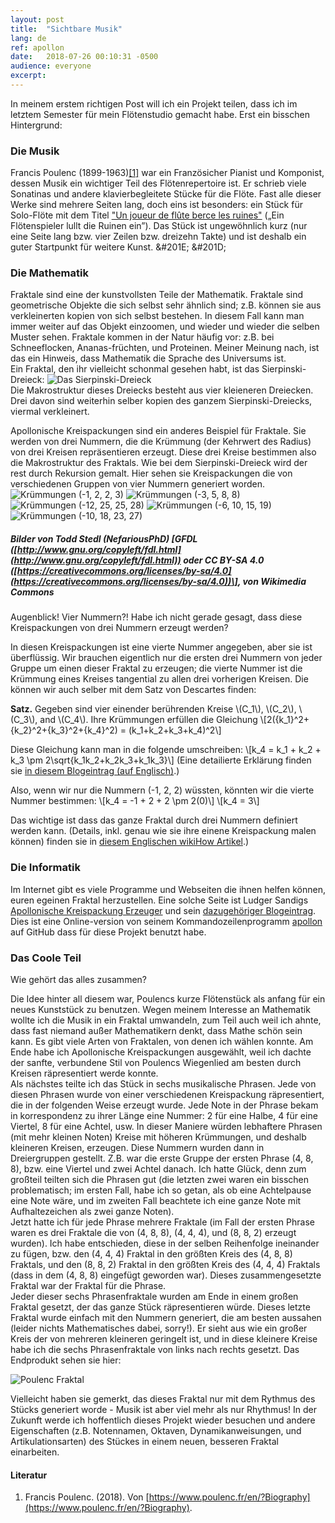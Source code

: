 ```yaml
---
layout:	post
title:	"Sichtbare Musik"
lang: de
ref: apollon
date:	2018-07-26 00:10:31 -0500
audience: everyone
excerpt:
---
```

In meinem erstem richtigen Post will ich ein Projekt teilen, dass ich im letztem Semester für mein Flötenstudio gemacht habe. Erst ein bisschen Hintergrund:

### Die Musik
Francis Poulenc (1899-1963)[\[1\]](#references) war ein Französicher Pianist und Komponist, dessen Musik ein wichtiger Teil des Flötenrepertoire ist. Er schrieb viele Sonatinas und andere klavierbegleitete Stücke für die Flöte. Fast alle dieser Werke sind mehrere Seiten lang, doch eins ist besonders: ein Stück für Solo-Flöte mit dem Titel ["Un joueur de flûte berce les ruines"](../../../files/Poulenc.pdf) („Ein Flötenspieler lullt die Ruinen ein”). Das Stück ist ungewöhnlich kurz (nur eine Seite lang bzw. vier Zeilen bzw. dreizehn Takte) und ist deshalb ein guter Startpunkt für weitere Kunst.
&#201E;
&#201D;

### Die Mathematik 
Fraktale sind eine der kunstvollsten Teile der Mathematik. Fraktale sind geometrische Objekte die sich selbst sehr ähnlich sind; z.B. können sie aus verkleinerten kopien von sich selbst bestehen. In diesem Fall kann man immer weiter auf das Objekt einzoomen, und wieder und wieder die selben Muster sehen. Fraktale kommen in der Natur häufig vor: z.B. bei Schneeflocken, Ananas-früchten, und Proteinen. Meiner Meinung nach, ist das ein Hinweis, dass Mathematik die Sprache des Universums ist.  
Ein Fraktal, den ihr vielleicht schonmal gesehen habt, ist das Sierpinski-Dreieck:
![Das Sierpinski-Dreieck](../../../files/sierpinski.png)  
Die Makrostruktur dieses Dreiecks besteht aus vier kleieneren Dreiecken. Drei davon sind weiterhin selber kopien des ganzem Sierpinski-Dreiecks, viermal verkleinert. 

Apollonische Kreispackungen sind ein anderes Beispiel für Fraktale. Sie werden von drei Nummern, die die Krümmung (der Kehrwert des Radius) von drei Kreisen repräsentieren erzeugt. Diese drei Kreise bestimmen also die Makrostruktur des Fraktals. Wie bei dem Sierpinski-Dreieck wird der rest durch Rekursion gemalt. Hier sehen sie Kreispackungen die von verschiedenen Gruppen von vier Nummern generiert worden.
![Krümmungen (-1, 2, 2, 3)](../../../files/apollon1_2_2_3.png "Kreispackung mit Krümmungen (-1, 2, 2, 3) erzeugt") ![Krümmungen (-3, 5, 8, 8)](../../../files/apollon3_5_8_8.png "Kreispackung mit Krümmungen (-3, 5, 8, 8) erzeugt") ![Krümmungen (-12, 25, 25, 28)](../../../files/apollon12_25_25_28.png "Kreispackung mit Krümmungen (-12, 25, 25, 28) erzeugt") ![Krümmungen (-6, 10, 15, 19)](../../../files/apollon6_10_15_19.png "Kreispackung mit Krümmungen (-6, 10, 15, 19) erzeugt") ![Krümmungen (-10, 18, 23, 27)](../../../files/apollon10_18_23_27.png "Kreispackung mit Krümmungen (-10, 18, 23, 27) erzeugt")
##### _Bilder von Todd Stedl (NefariousPhD) \[GFDL ([http://www.gnu.org/copyleft/fdl.html](http://www.gnu.org/copyleft/fdl.html)) oder CC BY-SA 4.0 ([https://creativecommons.org/licenses/by-sa/4.0](https://creativecommons.org/licenses/by-sa/4.0))\], von Wikimedia Commons_

Augenblick! Vier Nummern?! Habe ich nicht gerade gesagt, dass diese Kreispackungen von drei Nummern erzeugt werden?  
 
In diesen Kreispackungen ist eine vierte Nummer angegeben, aber sie ist überflüssig. Wir brauchen eigentlich nur die ersten drei Nummern von jeder Gruppe um einen dieser Fraktal zu erzeugen; die vierte Nummer ist die Krümmung eines Kreises tangential zu allen drei vorherigen Kreisen. Die können wir auch selber mit dem Satz von Descartes finden:

**Satz.** Gegeben sind vier einender berührenden Kreise \\(C_1\\), \\(C_2\\), \\(C_3\\), and \\(C_4\\). Ihre Krümmungen erfüllen die Gleichung
\\[2({k_1}^2+{k_2}^2+{k_3}^2+{k_4}^2) = (k_1+k_2+k_3+k_4)^2\\]

Diese Gleichung kann man in die folgende umschreiben:
\\[k_4 = k_1 + k_2 + k_3 \pm 2\sqrt{k_1k_2+k_2k_3+k_1k_3}\\]
(Eine detailierte Erklärung finden sie [in diesem Blogeintrag (auf Englisch)](https://euler.genepeer.com/from-herons-formula-to-descartes-circle-theorem).)  

Also, wenn wir nur die Nummern (-1, 2, 2) wüssten, könnten wir die vierte Nummer bestimmen:
\\[k_4 = -1 + 2 + 2 \\pm 2(0)\\]
\\[k_4 = 3\\]

Das wichtige ist dass das ganze Fraktal durch drei Nummern definiert werden kann. (Details, inkl. genau wie sie ihre einene Kreispackung malen können) finden sie in [diesem Englischen wikiHow Artikel](https://www.wikihow.com/Create-an-Apollonian-Gasket).)

### Die Informatik
Im Internet gibt es viele Programme und Webseiten die ihnen helfen können, euren egeinen Fraktal herzustellen. Eine solche Seite ist Ludger Sandigs [Apollonische Kreispackung Erzeuger](http://lsandig.org/cgi-bin/apollon/index.cgi) und sein [dazugehöriger Blogeintrag](https://lsandig.org/blog/2014/08/apollon-python/). Dies ist eine Online-version von seinem Kommandozeilenprogramm [apollon](https://github.com/lsandig/apollon) auf GitHub dass für diese Projekt benutzt habe.

### Das Coole Teil
Wie gehört das alles zusammen?

Die Idee hinter all diesem war, Poulencs kurze Flötenstück als anfang für ein neues Kunststück zu benutzen. Wegen meinem Interesse an Mathematik wollte ich die Musik in ein Fraktal umwandeln, zum Teil auch weil ich ahnte, dass fast niemand außer Mathematikern denkt, dass Mathe schön sein kann.
Es gibt viele Arten von Fraktalen, von denen ich wählen konnte. Am Ende habe ich Apollonische Kreispackungen ausgewählt, weil ich dachte der sanfte, verbundene Stil von Poulencs Wiegenlied am besten durch Kreisen räpresentiert werde konnte.   
Als nächstes teilte ich das Stück in sechs musikalische Phrasen. Jede von diesen Phrasen wurde von einer verschiedenen Kreispackung räpresentiert, die in der folgenden Weise erzeugt wurde. Jede Note in der Phrase bekam in korrespondenz zu ihrer Länge eine Nummer: 2 für eine Halbe, 4 für eine Viertel, 8 für eine Achtel, usw. In dieser Maniere würden lebhaftere Phrasen (mit mehr kleinen Noten) Kreise mit höheren Krümmungen, und deshalb kleineren Kreisen, erzeugen. Diese Nummern wurden dann in Dreiergruppen gestellt. Z.B. war die erste Gruppe der ersten Phrase (4, 8, 8), bzw. eine Viertel und zwei Achtel danach. Ich hatte Glück, denn zum großteil teilten sich die Phrasen gut (die letzten zwei waren ein bisschen problematisch; im ersten Fall, habe ich so getan, als ob eine Achtelpause eine Note wäre, und im zweiten Fall beachtete ich eine ganze Note mit Aufhaltezeichen als zwei ganze Noten).  
Jetzt hatte ich für jede Phrase mehrere Fraktale (im Fall der ersten Phrase waren es drei Fraktale die von (4, 8, 8), (4, 4, 4), und (8, 8, 2) erzeugt wurden). Ich habe entschieden, diese in der selben Reihenfolge ineinander zu fügen, bzw. den (4, 4, 4) Fraktal in den größten Kreis des (4, 8, 8) Fraktals, und den (8, 8, 2) Fraktal in den größten Kreis des (4, 4, 4) Fraktals (dass in dem (4, 8, 8) eingefügt geworden war). Dieses zusammengesetzte Fraktal war der Fraktal für die Phrase.  
Jeder dieser sechs Phrasenfraktale wurden am Ende in einem großen Fraktal gesetzt, der das ganze Stück räpresentieren würde. Dieses letzte Fraktal wurde einfach mit den Nummern generiert, die am besten aussahen (leider nichts Mathematisches dabei, sorry!). Er sieht aus wie ein großer Kreis der von mehreren kleineren geringelt ist, und in diese kleinere Kreise habe ich die sechs Phrasenfraktale von links nach rechts gesetzt. Das Endprodukt sehen sie hier:   

![Poulenc Fraktal](../../../files/poulenc-gasket.jpg)  

Vielleicht haben sie gemerkt, das dieses Fraktal nur mit dem Rythmus des Stücks generiert worde - Musik ist aber viel mehr als nur Rhythmus! In der Zukunft werde ich hoffentlich dieses Projekt wieder besuchen und andere Eigenschaften (z.B. Notennamen, Oktaven, Dynamikanweisungen, und Artikulationsarten) des Stückes in einem neuen, besseren Fraktal einarbeiten.

#### Literatur
1. Francis Poulenc. (2018). Von [https://www.poulenc.fr/en/?Biography](https://www.poulenc.fr/en/?Biography).
